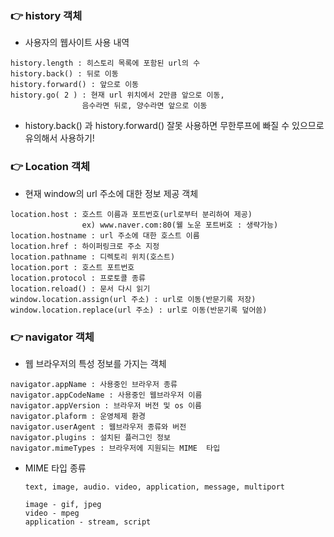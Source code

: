 ### 👉 history 객체
- 사용자의 웹사이트 사용 내역
```
history.length : 히스토리 목록에 포함된 url의 수
history.back() : 뒤로 이동
history.forward() : 앞으로 이동
history.go( 2 ) : 현재 url 위치에서 2만큼 앞으로 이동, 
                음수라면 뒤로, 양수라면 앞으로 이동
```
- history.back() 과 history.forward() 잘못 사용하면 무한루프에 빠질 수 있으므로 유의해서 사용하기!


### 👉 Location 객체
- 현재 window의 url 주소에 대한 정보 제공 객체
```
location.host : 호스트 이름과 포트번호(url로부터 분리하여 제공)
                ex) www.naver.com:80(웰 노운 포트버호 : 생략가능)
location.hostname : url 주소에 대한 호스트 이름
location.href : 하이퍼링크로 주소 지정
location.pathname : 디렉토리 위치(호스트)
location.port : 호스트 포트번호
location.protocol : 프로토콜 종류
location.reload() : 문서 다시 읽기
window.location.assign(url 주소) : url로 이동(반문기록 저장)
window.location.replace(url 주소) : url로 이동(반문기록 덮어씀)
```

### 👉 navigator 객체
- 웹 브라우저의 특성 정보를 가지는 객체
```
navigator.appName : 사용중인 브라우저 종류
navigator.appCodeName : 사용중인 웹브라우저 이름
navigator.appVersion : 브라우저 버전 및 os 이름
navigator.plaform : 운영체제 환경
navigator.userAgent : 웹브라우저 종류와 버전
navigator.plugins : 설치된 플러그인 정보
navigator.mimeTypes : 브라우저에 지원되는 MIME  타입
```
- MIME 타입 종류
    ```
    text, image, audio. video, application, message, multiport
    ```
    ```
    image - gif, jpeg
    video - mpeg
    application - stream, script
    ```